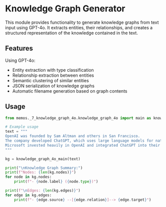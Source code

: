 # Knowledge Graph Generator

This module provides functionality to generate knowledge graphs from text input using GPT-4o. It extracts entities, their relationships, and creates a structured representation of the knowledge contained in the text.

## Features

Using GPT-4o:
- Entity extraction with type classification
- Relationship extraction between entities
- Semantic clustering of similar entities
- JSON serialization of knowledge graphs
- Automatic filename generation based on graph contents

## Usage

```python
from memos._7_knowledge_graph_4o.knowledge_graph_4o import main as knowledge_graph_4o_main

# Example usage
text = """
OpenAI was founded by Sam Altman and others in San Francisco. 
The company developed ChatGPT, which uses large language models for natural language processing.
Microsoft invested heavily in OpenAI and integrated ChatGPT into their Bing search engine.
"""

kg = knowledge_graph_4o_main(text)

print("\nKnowledge Graph Summary:")
print(f"Nodes: {len(kg.nodes)}")
for node in kg.nodes:
    print(f"- {node.label} ({node.type})")

print(f"\nEdges: {len(kg.edges)}")
for edge in kg.edges:
    print(f"- {edge.source} --[{edge.relation}]--> {edge.target}")
```



